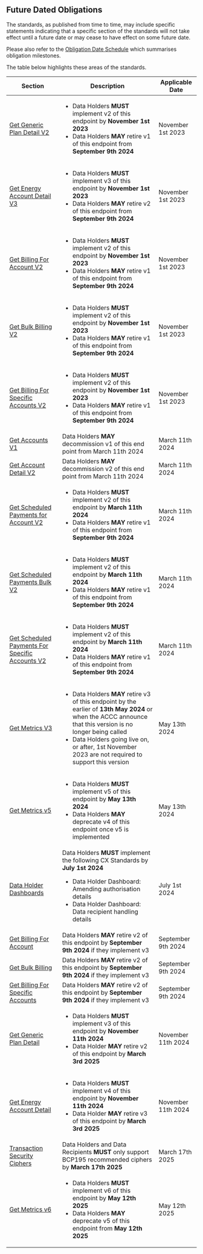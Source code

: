 ## Future Dated Obligations


The standards, as published from time to time, may include specific statements indicating that a specific section of the standards will not take effect until a future date or may cease to have effect on some future date. 

Please also refer to the [Obligation Date Schedule](includes/endpoint-version-schedule/#obligation-dates-schedule) which summarises obligation milestones.

The table below highlights these areas of the standards.

|Section|Description|Applicable Date|
|-------|-----------|---------------|
|[Get Generic Plan Detail V2](#cdr-energy-api_get-generic-plan-detail)|<ul><li>Data Holders **MUST** implement v2 of this endpoint by **November 1st 2023**</li><li>Data Holders **MAY** retire v1 of this endpoint from **September 9th 2024**</li></ul> | November 1st 2023 |
|[Get Energy Account Detail V3](#cdr-energy-api_get-energy-account-detail)|<ul><li>Data Holders **MUST** implement v3 of this endpoint by **November 1st 2023**</li><li>Data Holders **MAY** retire v2 of this endpoint from **September 9th 2024**</li></ul>| November 1st 2023 |
|[Get Billing For Account V2](#cdr-energy-api_get-billing-for-account)|<ul><li>Data Holders **MUST** implement v2 of this endpoint by **November 1st 2023**</li><li>Data Holders **MAY** retire v1 of this endpoint from **September 9th 2024**</li></ul>| November 1st 2023 |
|[Get Bulk Billing V2](#cdr-energy-api_get-bulk-billing)|<ul><li>Data Holders **MUST** implement v2 of this endpoint by **November 1st 2023**</li><li>Data Holders **MAY** retire v1 of this endpoint from **September 9th 2024**</li></ul>| November 1st 2023 |
|[Get Billing For Specific Accounts V2](#cdr-energy-api_get-billing-for-specific-accounts)|<ul><li>Data Holders **MUST** implement v2 of this endpoint by **November 1st 2023**</li><li>Data Holders **MAY** retire v1 of this endpoint from **September 9th 2024**</li></ul>| November 1st 2023 |
|[Get Accounts V1](#cdr-banking-api_get-accounts)|Data Holders **MAY** decommission v1 of this end point from March 11th 2024| March 11th 2024 |
|[Get Account Detail V2](#cdr-banking-api_get-account-detail)|Data Holders **MAY** decommission v2 of this end point from March 11th 2024| March 11th 2024 |
|[Get Scheduled Payments for Account V2](#cdr-banking-api_get-scheduled-payments-for-account)|<ul><li>Data Holders **MUST** implement v2 of this endpoint by **March 11th 2024**</li><li>Data Holders **MAY** retire v1 of this endpoint from **September 9th 2024**</li></ul> | March 11th 2024 |
|[Get Scheduled Payments Bulk V2](#cdr-banking-api_get-scheduled-payments-bulk)|<ul><li>Data Holders **MUST** implement v2 of this endpoint by **March 11th 2024**</li><li>Data Holders **MAY** retire v1 of this endpoint from **September 9th 2024**</li></ul> | March 11th 2024 |
|[Get Scheduled Payments For Specific Accounts V2](#cdr-banking-api_get-scheduled-payments-for-specific-accounts)|<ul><li>Data Holders **MUST** implement v2 of this endpoint by **March 11th 2024**</li><li>Data Holders **MAY** retire v1 of this endpoint from **September 9th 2024**</li></ul> | March 11th 2024 |
|[Get Metrics V3](#cdr-admin-api_get-metrics)|<ul><li>Data Holders **MAY** retire v3 of this endpoint by the earlier of **13th May 2024** or when the ACCC announce that this version is no longer being called</li><li>Data Holders going live on, or after, 1st November 2023 are not required to support this version</li></ul>| May 13th 2024 |
|[Get Metrics v5](#cdr-admin-api_get-metrics)|<ul><li>Data Holders **MUST** implement v5 of this endpoint by **May 13th 2024**</li><li>Data Holders **MAY** deprecate v4 of this endpoint once v5 is implemented</li></ul>| May 13th 2024 |
|[Data Holder Dashboards](#consumer-experience_dashboard-standards_data-holder-dashboards)|Data Holders **MUST** implement the following CX Standards by **July 1st 2024**<ul><li>Data Holder Dashboard: Amending authorisation details<li>Data Holder Dashboard: Data recipient handling details</ul>| July 1st 2024 |
|[Get Billing For Account](#cdr-energy-api_get-billing-for-account)|Data Holders **MAY** retire v2 of this endpoint by **September 9th 2024** if they implement v3| September 9th 2024 |
|[Get Bulk Billing](#cdr-energy-api_get-bulk-billing)|Data Holders **MAY** retire v2 of this endpoint by **September 9th 2024** if they implement v3| September 9th 2024 |
|[Get Billing For Specific Accounts](#cdr-energy-api_get-billing-for-specific-accounts)|Data Holders **MAY** retire v2 of this endpoint by **September 9th 2024** if they implement v3| September 9th 2024 |
|[Get Generic Plan Detail](#cdr-energy-api_get-generic-plan-detail)|<ul><li>Data Holders **MUST** implement v3 of this endpoint by **November 11th 2024**</li><li>Data Holder **MAY** retire v2 of this endpoint by **March 3rd 2025**</li></ul>| November 11th 2024 |
|[Get Energy Account Detail](#cdr-energy-api_get-energy-account-detail)|<ul><li>Data Holders **MUST** implement v4 of this endpoint by **November 11th 2024**</li><li>Data Holder **MAY** retire v3 of this endpoint by **March 3rd 2025**</li></ul>| November 11th 2024 |
|[Transaction Security Ciphers](#transaction-security)|Data Holders and Data Recipients **MUST** only support BCP195 recommended ciphers by **March 17th 2025**| March 17th 2025 |
|[Get Metrics v6](#cdr-admin-api_get-metrics)|<ul><li>Data Holders **MUST** implement v6 of this endpoint by **May 12th 2025**</li><li>Data Holders **MAY** deprecate v5 of this endpoint from **May 12th 2025**</li></ul>| May 12th 2025 |
